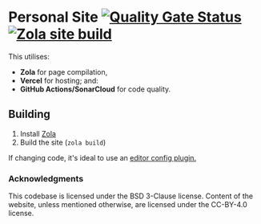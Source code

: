 # Personal Site [![Quality Gate Status](https://sonarcloud.io/api/project_badges/measure?project=doamatto_personal-site&metric=alert_status)](https://sonarcloud.io/dashboard?id=doamatto_personal-site)[![Zola site build](https://github.com/doamatto/doamatto.xyz/actions/workflows/test-build.yml/badge.svg)](https://github.com/doamatto/doamatto.xyz/actions/workflows/test-build.yml)

This utilises:
- **Zola** for page compilation,
- **Vercel** for hosting; and:
- **GitHub Actions/SonarCloud** for code quality.

## Building
1. Install [Zola](https://www.getzola.org/documentation/getting-started/installation/)
2. Build the site (`zola build`)

If changing code, it's ideal to use an [editor config plugin.](https://editorconfig.org/#download) 

### Acknowledgments
This codebase is licensed under the BSD 3-Clause license. Content of the website, unless mentioned otherwise, are licensed under the CC-BY-4.0 license.
